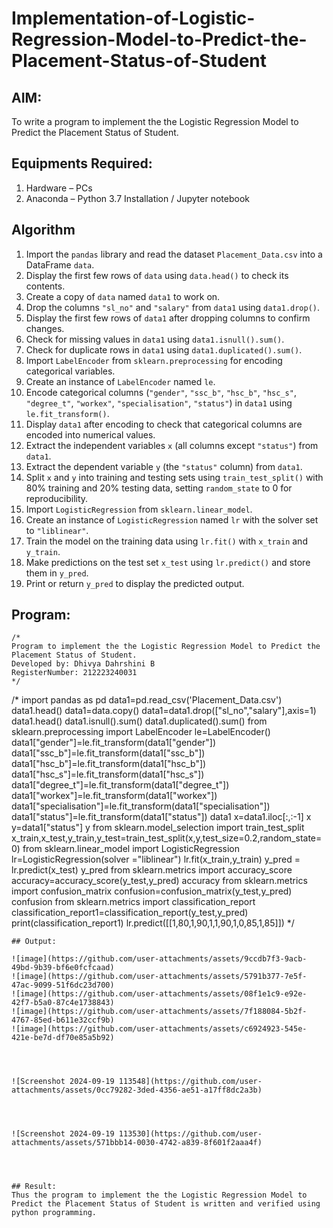 # Implementation-of-Logistic-Regression-Model-to-Predict-the-Placement-Status-of-Student

## AIM:
To write a program to implement the the Logistic Regression Model to Predict the Placement Status of Student.

## Equipments Required:
1. Hardware – PCs
2. Anaconda – Python 3.7 Installation / Jupyter notebook

## Algorithm
1. Import the `pandas` library and read the dataset `Placement_Data.csv` into a DataFrame `data`.
2. Display the first few rows of `data` using `data.head()` to check its contents.
3. Create a copy of `data` named `data1` to work on.
4. Drop the columns `"sl_no"` and `"salary"` from `data1` using `data1.drop()`.
5. Display the first few rows of `data1` after dropping columns to confirm changes.
6. Check for missing values in `data1` using `data1.isnull().sum()`.
7. Check for duplicate rows in `data1` using `data1.duplicated().sum()`.
8. Import `LabelEncoder` from `sklearn.preprocessing` for encoding categorical variables.
9. Create an instance of `LabelEncoder` named `le`.
10. Encode categorical columns (`"gender"`, `"ssc_b"`, `"hsc_b"`, `"hsc_s"`, `"degree_t"`, `"workex"`, `"specialisation"`, `"status"`) in `data1` using `le.fit_transform()`.
11. Display `data1` after encoding to check that categorical columns are encoded into numerical values.
12. Extract the independent variables `x` (all columns except `"status"`) from `data1`.
13. Extract the dependent variable `y` (the `"status"` column) from `data1`.
14. Split `x` and `y` into training and testing sets using `train_test_split()` with 80% training and 20% testing data, setting `random_state` to 0 for reproducibility.
15. Import `LogisticRegression` from `sklearn.linear_model`.
16. Create an instance of `LogisticRegression` named `lr` with the solver set to `"liblinear"`.
17. Train the model on the training data using `lr.fit()` with `x_train` and `y_train`.
18. Make predictions on the test set `x_test` using `lr.predict()` and store them in `y_pred`.
19. Print or return `y_pred` to display the predicted output.

## Program:
```
/*
Program to implement the the Logistic Regression Model to Predict the Placement Status of Student.
Developed by: Dhivya Dahrshini B
RegisterNumber: 212223240031
*/
```
/*
import pandas as pd
data1=pd.read_csv('Placement_Data.csv')
data1.head()
data1=data.copy()
data1=data1.drop(["sl_no","salary"],axis=1)
data1.head()
data1.isnull().sum()
data1.duplicated().sum()
from sklearn.preprocessing import LabelEncoder
le=LabelEncoder()
data1["gender"]=le.fit_transform(data1["gender"])
data1["ssc_b"]=le.fit_transform(data1["ssc_b"])
data1["hsc_b"]=le.fit_transform(data1["hsc_b"])
data1["hsc_s"]=le.fit_transform(data1["hsc_s"])
data1["degree_t"]=le.fit_transform(data1["degree_t"])
data1["workex"]=le.fit_transform(data1["workex"])
data1["specialisation"]=le.fit_transform(data1["specialisation"])
data1["status"]=le.fit_transform(data1["status"])
data1
x=data1.iloc[:,:-1]
x
y=data1["status"]
y
from sklearn.model_selection import train_test_split
x_train,x_test,y_train,y_test=train_test_split(x,y,test_size=0.2,random_state=0)
from sklearn.linear_model import LogisticRegression 
lr=LogisticRegression(solver ="liblinear")
lr.fit(x_train,y_train)
y_pred = lr.predict(x_test)
y_pred
from sklearn.metrics import accuracy_score
accuracy=accuracy_score(y_test,y_pred)
accuracy
from sklearn.metrics import confusion_matrix
confusion=confusion_matrix(y_test,y_pred)
confusion
from sklearn.metrics import classification_report
classification_report1=classification_report(y_test,y_pred)
print(classification_report1)
lr.predict([[1,80,1,90,1,1,90,1,0,85,1,85]])
*/
```
## Output:

![image](https://github.com/user-attachments/assets/9ccdb7f3-9acb-49bd-9b39-bf6e0fcfcaad)
![image](https://github.com/user-attachments/assets/5791b377-7e5f-47ac-9099-51f6dc23d700)
![image](https://github.com/user-attachments/assets/08f1e1c9-e92e-42f7-b5a0-87c4e1738843)
![image](https://github.com/user-attachments/assets/7f188084-5b2f-4767-85ed-b611e32ccf9b)
![image](https://github.com/user-attachments/assets/c6924923-545e-421e-be7d-df70e85a5b92)




![Screenshot 2024-09-19 113548](https://github.com/user-attachments/assets/0cc79282-3ded-4356-ae51-a17ff8dc2a3b)




![Screenshot 2024-09-19 113530](https://github.com/user-attachments/assets/571bbb14-0030-4742-a839-8f601f2aaa4f)




## Result:
Thus the program to implement the the Logistic Regression Model to Predict the Placement Status of Student is written and verified using python programming.
